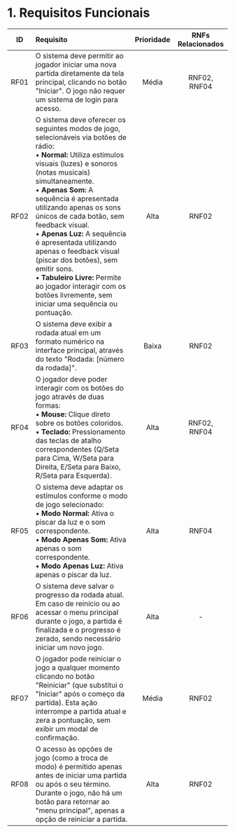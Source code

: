 # 1. Requisitos Funcionais

| ID   | Requisito                                                                                                                                                                                                                                                                                                                                                               | Prioridade | RNFs Relacionados |
| :--: | :---------------------------------------------------------------------------------------------------------------------------------------------------------------------------------------------------------------------------------------------------------------------------------------------------------------------------------------------------------------------- | :--------: | :---------------: |
| RF01 | O sistema deve permitir ao jogador iniciar uma nova partida diretamente da tela principal, clicando no botão "Iniciar". O jogo não requer um sistema de login para acesso.                                                                                                                                                                                          |   Média    |    RNF02, RNF04   |
| RF02 | O sistema deve oferecer os seguintes modos de jogo, selecionáveis via botões de rádio: <br> • **Normal:** Utiliza estímulos visuais (luzes) e sonoros (notas musicais) simultaneamente. <br> • **Apenas Som:** A sequência é apresentada utilizando apenas os sons únicos de cada botão, sem feedback visual. <br> • **Apenas Luz:** A sequência é apresentada utilizando apenas o feedback visual (piscar dos botões), sem emitir sons. <br> • **Tabuleiro Livre:** Permite ao jogador interagir com os botões livremente, sem iniciar uma sequência ou pontuação. |    Alta    |       RNF02       |
| RF03 | O sistema deve exibir a rodada atual em um formato numérico na interface principal, através do texto "Rodada: [número da rodada]".                                                                                                                                                                                                                                       |   Baixa    |       RNF02       |
| RF04 | O jogador deve poder interagir com os botões do jogo através de duas formas: <br> • **Mouse:** Clique direto sobre os botões coloridos. <br> • **Teclado:** Pressionamento das teclas de atalho correspondentes (Q/Seta para Cima, W/Seta para Direita, E/Seta para Baixo, R/Seta para Esquerda).                                                                     |    Alta    |    RNF02, RNF04   |
| RF05 | O sistema deve adaptar os estímulos conforme o modo de jogo selecionado: <br> • **Modo Normal:** Ativa o piscar da luz e o som correspondente. <br> • **Modo Apenas Som:** Ativa apenas o som correspondente. <br> • **Modo Apenas Luz:** Ativa apenas o piscar da luz.                                                                                                        |    Alta    |       RNF04       |
| RF06 | O sistema deve salvar o progresso da rodada atual. Em caso de reinício ou ao acessar o menu principal durante o jogo, a partida é finalizada e o progresso é zerado, sendo necessário iniciar um novo jogo.                                                                                                                                                           |    Alta    |         -         |
| RF07 | O jogador pode reiniciar o jogo a qualquer momento clicando no botão "Reiniciar" (que substitui o "Iniciar" após o começo da partida). Esta ação interrompe a partida atual e zera a pontuação, sem exibir um modal de confirmação.                                                                                                                                        |   Média    |       RNF02       |
| RF08 | O acesso às opções de jogo (como a troca de modo) é permitido apenas antes de iniciar uma partida ou após o seu término. Durante o jogo, não há um botão para retornar ao "menu principal", apenas a opção de reiniciar a partida.                                                                                                                                         |    Alta    |       RNF02       |
